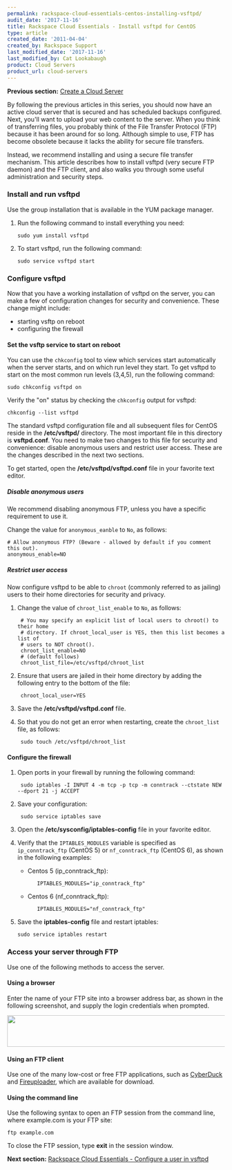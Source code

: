 ```yaml
---
permalink: rackspace-cloud-essentials-centos-installing-vsftpd/
audit_date: '2017-11-16'
title: Rackspace Cloud Essentials - Install vsftpd for CentOS
type: article
created_date: '2011-04-04'
created_by: Rackspace Support
last_modified_date: '2017-11-16'
last_modified_by: Cat Lookabaugh
product: Cloud Servers
product_url: cloud-servers
---
```


**Previous section:** [Create a Cloud Server](/how-to/create-a-cloud-server)

By following the previous articles in this series, you should now have an
active cloud server that is secured and has scheduled backups configured.
Next, you'll want to upload your web content to the server. When you think of
transferring files, you probably think of the File Transfer Protocol (FTP)
because it has been around for so long. Although simple to use, FTP has become
obsolete because it lacks the ability for secure file transfers.

Instead, we recommend installing and using a secure file transfer
mechanism. This article describes how to install vsftpd (very secure FTP
daemon) and the FTP client, and also walks you through some useful
administration and security steps.


### Install and run vsftpd

Use the group installation that is available in the YUM package manager.

1. Run the following command to install everything you need:

       sudo yum install vsftpd

2. To start vsftpd, run the following command:

       sudo service vsftpd start

### Configure vsftpd

Now that you have a working installation of vsftpd on the
server, you can make a few of configuration changes for security
and convenience. These change might include:

- starting vsftp on reboot
- configuring the firewall

#### Set the vsftp service to start on reboot

You can use the `chkconfig` tool to view which services start automatically
when the server starts, and on which run level they start. To get vsftpd
to start on the most common run levels (3,4,5), run the following command:

    sudo chkconfig vsftpd on

Verify the "on" status by checking the `chkconfig` output for vsftpd:

    chkconfig --list vsftpd

The standard vsftpd configuration file and all subsequent files for
CentOS reside in the **/etc/vsftpd/** directory. The most important file in
this directory is **vsftpd.conf**. You need to make two changes to this file
for security and convenience: disable anonymous users and restrict user access.
These are the changes described in the next two sections.

To get started, open the **/etc/vsftpd/vsftpd.conf** file in your favorite text
editor.

##### Disable anonymous users

We recommend disabling anonymous FTP, unless you have a specific requirement to
use it.

Change the value for `anonymous_eanble` to `No`, as follows:

    # Allow anonymous FTP? (Beware - allowed by default if you comment this out).
    anonymous_enable=NO

##### Restrict user access

Now configure vsftpd to be able to `chroot` (commonly referred to as
jailing) users to their home directories for security and privacy.

1. Change the value of `chroot_list_enable` to `No`, as follows:

        # You may specify an explicit list of local users to chroot() to their home
        # directory. If chroot_local_user is YES, then this list becomes a list of
        # users to NOT chroot().
        chroot_list_enable=NO
        # (default follows)
        chroot_list_file=/etc/vsftpd/chroot_list

2. Ensure that users are jailed in their home directory by adding the following
entry to the bottom of the file:

        chroot_local_user=YES

3. Save the **/etc/vsftpd/vsftpd.conf** file.

4. So that you do not get an error when restarting, create the `chroot_list`
file, as follows:

        sudo touch /etc/vsftpd/chroot_list

#### Configure the firewall

1. Open ports in your firewall by running the following command:

        sudo iptables -I INPUT 4 -m tcp -p tcp -m conntrack --ctstate NEW --dport 21 -j ACCEPT

2. Save your configuration:

        sudo service iptables save

3. Open the **/etc/sysconfig/iptables-config** file in your favorite editor.

4. Verify that the `IPTABLES_MODULES` variable is specified as `ip_conntrack_ftp`
(CentOS 5) or `nf_conntrack_ftp` (CentOS 6), as shown in the following examples:

     -  Centos 5 (ip_conntrack_ftp):

               IPTABLES_MODULES="ip_conntrack_ftp"

     -  Centos 6 (nf_conntrack_ftp):

               IPTABLES_MODULES="nf_conntrack_ftp"

5.  Save the **iptables-config** file and restart iptables:

        sudo service iptables restart


### Access your server through FTP

Use one of the following methods to access the server.

#### Using a browser

Enter the name of your FTP site into a browser address bar, as shown in the
following screenshot, and supply the login credentials when prompted.

<img src="{% asset_path cloud-servers/rackspace-cloud-essentials-centos-installing-vsftpd/ftp.png %}" width="538" height="73" />

#### Using an FTP client

Use one of the many low-cost or free FTP applications, such as
[CyberDuck](https://cyberduck.io/?l=en) and
[Fireuploader](http://www.fireuploader.com/), which are available for download.

#### Using the command line

Use the following syntax to open an FTP session from the command line, where
example.com is your FTP site:

    ftp example.com

To close the FTP session, type **exit** in the session window.

**Next section:** [Rackspace Cloud Essentials - Configure a user in vsftpd](/how-to/rackspace-cloud-essentials-centos-configuring-a-user-in-vsftpd)
